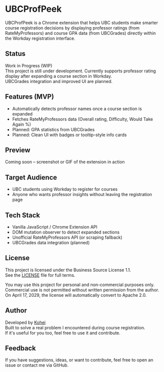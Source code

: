 # UBCProfPeek

UBCProfPeek is a Chrome extension that helps UBC students make smarter course registration decisions by displaying professor ratings (from RateMyProfessors) and course GPA data (from UBCGrades) directly within the Workday registration interface.

## Status

Work in Progress (WIP)  
This project is still under development. Currently supports professor rating display after expanding a course section in Workday.  
UBCGrades integration and improved UI are planned.

## Features (MVP)

- Automatically detects professor names once a course section is expanded
- Fetches RateMyProfessors data (Overall rating, Difficulty, Would Take Again %)
- Planned: GPA statistics from UBCGrades
- Planned: Clean UI with badges or tooltip-style info cards

## Preview

Coming soon – screenshot or GIF of the extension in action

## Target Audience

- UBC students using Workday to register for courses
- Anyone who wants professor insights without leaving the registration page

## Tech Stack

- Vanilla JavaScript / Chrome Extension API
- DOM mutation observer to detect expanded sections
- Unofficial RateMyProfessors API (or scraping fallback)
- UBCGrades data integration (planned)

## License

This project is licensed under the Business Source License 1.1.  
See the [LICENSE](./LICENSE) file for full terms.

You may use this project for personal and non-commercial purposes only.  
Commercial use is not permitted without written permission from the author.  
On April 17, 2029, the license will automatically convert to Apache 2.0.

## Author

Developed by [Kohei](https://github.com/kohei-swb)  
Built to solve a real problem I encountered during course registration.  
If it's useful for you too, feel free to use it and contribute.

## Feedback

If you have suggestions, ideas, or want to contribute, feel free to open an issue or contact me via GitHub.
